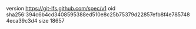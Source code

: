 version https://git-lfs.github.com/spec/v1
oid sha256:394c6b4cd3408595388ed510e8c25b75379d22857efb8f4e7857484eca39c3d4
size 18657
